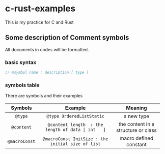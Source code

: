 # c-rust-examples

This is my practice for C and Rust

## Some description of Comment symbols

All documents in codes will be formatted.

### basic syntax

```cpp
// @symbol name : description [ type ]
```

### symbols table

There are symbols and their examples

| Symbols       | Example                                           | Meaning                             |
|:-------------:|:-------------------------------------------------:|:-----------------------------------:|
| `@type`       | `@type OrderedListStatic`                         | a new type                          |
| `@content`    | `@content length  : the length of data [ int   ]` | the content in a structure or class |
| `@macroConst` | `@macroConst InitSize : the initial size of list` | macro defined constant              |
